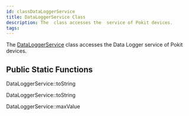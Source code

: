 ```yaml
---
id: classDataLoggerService
title: DataLoggerService Class
description: The  class accesses the  service of Pokit devices.
tags:
---
```

The [DataLoggerService](classDataLoggerService) class accesses the Data Logger service of Pokit devices.



## Public Static Functions



DataLoggerService::toString



DataLoggerService::toString



DataLoggerService::maxValue



